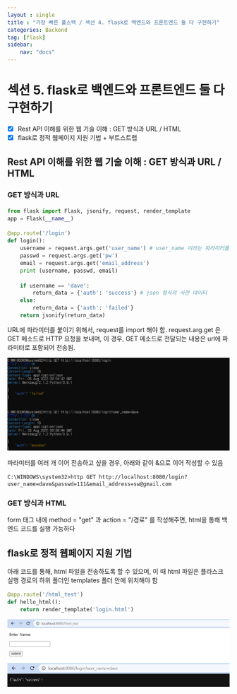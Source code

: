 ```yaml
---
layout : single
title : "가장 빠른 풀스택 / 섹션 4. flask로 백엔드와 프론트엔드 둘 다 구현하기"
categories: Backend
tag: [flask]
sidebar:
    nav: "docs"
---
```


# 섹션 5. flask로 백엔드와 프론트엔드 둘 다 구현하기

-  [x] Rest API 이해를 위한 웹 기술 이해 : GET 방식과 URL / HTML
-  [x] flask로 정적 웹페이지 지원 기법 + 부트스트랩

## Rest API 이해를 위한 웹 기술 이해 : GET 방식과 URL / HTML

### GET 방식과 URL

```python
from flask import Flask, jsonify, request, render_template
app = Flask(__name__)

@app.route('/login')
def login():
    username = request.args.get('user_name') # user_name 이라는 파라미터를 받아 username에 저장
    passwd = request.args.get('pw')
    email = request.args.get('email_address')
    print (username, passwd, email)
    
    if username == 'dave':
        return_data = {'auth': 'success'} # json 형식의 사전 데이터
    else:
        return_data = {'auth': 'failed'}
    return jsonify(return_data)
```

URL에 파라미터를 붙이기 위해서, request를 import 해야 함. request.arg.get 은 GET 메소드로 HTTP 요청을 보내며, 이 경우, GET 메소드로 전달되는 내용은 url에 파라미터로 포함되어 전송됨. 

<img src = "/images/flask/6.png">

파라미터를 여러 개 이어 전송하고 싶을 경우, 아래와 같이 &으로 이어 작성할 수 있음

```
C:\WINDOWS\system32>http GET http://localhost:8080/login?user_name=dave&passwd=111&email_address=sw@gmail.com
```

### GET 방식과 HTML

form 태그 내에 method = "get" 과 action = "/경로" 를 작성해주면, html을 통해 백엔드 코드를 실행 가능하다

## flask로 정적 웹페이지 지원 기법

아래 코드를 통해, html 파일을 전송하도록 할 수 있으며, 이 때 html 파일은 플라스크 실행 경로의 하위 폴더인 templates 폴더 안에 위치해야 함

```python
@app.route('/html_test')
def hello_html():
    return render_template('login.html')
```

<img src = "/images/flask/7.png">

<img src = "/images/flask/8.png">
